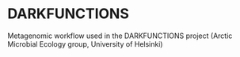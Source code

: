 # DARKFUNCTIONS
Metagenomic workflow used in the DARKFUNCTIONS project (Arctic Microbial Ecology group, University of Helsinki)
